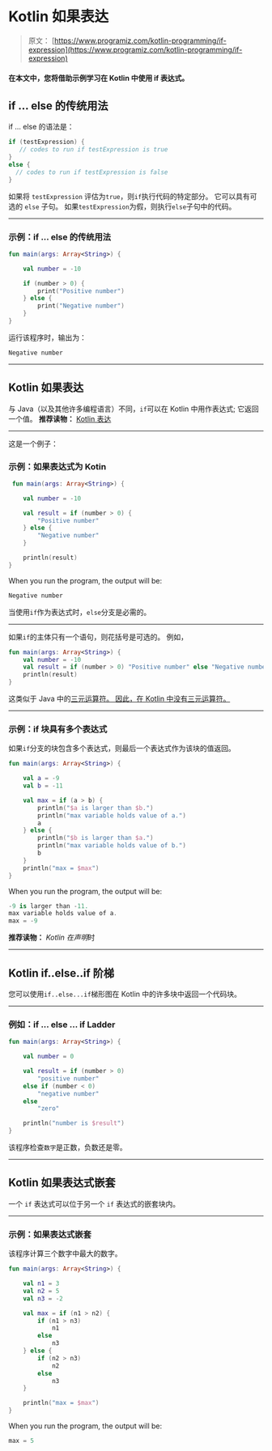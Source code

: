 # Kotlin 如果表达

> 原文： [https://www.programiz.com/kotlin-programming/if-expression](https://www.programiz.com/kotlin-programming/if-expression)

#### 在本文中，您将借助示例学习在 Kotlin 中使用 if 表达式。

## if ... else 的传统用法

if ... else 的语法是：

```kt
if (testExpression) {
   // codes to run if testExpression is true
}
else {
  // codes to run if testExpression is false
}
```

如果将 `testExpression` 评估为`true`，则`if`执行代码的特定部分。 它可以具有可选的 `else` 子句。 如果`testExpression`为假，则执行`else`子句中的代码。

* * *

### 示例：if ... else 的传统用法

```kt
fun main(args: Array<String>) {

    val number = -10

    if (number > 0) {
        print("Positive number")
    } else {
        print("Negative number")
    }
}
```

运行该程序时，输出为：

```kt
Negative number

```

* * *

## Kotlin 如果表达

与 Java（以及其他许多编程语言）不同，`if`可以在 Kotlin 中用作表达式; 它返回一个值。 **推荐读物：** [Kotlin 表达](/kotlin-programming/statement-expression#expressions "Kotlin Expression")

* * *

这是一个例子：

### 示例：如果表达式为 Kotin

```kt
 fun main(args: Array<String>) {

    val number = -10

    val result = if (number > 0) {
        "Positive number"
    } else {
        "Negative number"
    }

    println(result)
}
```

When you run the program, the output will be:

```kt
Negative number

```

当使用`if`作为表达式时，`else`分支是必需的。

* * *

如果`if`的主体只有一个语句，则花括号是可选的。 例如，

```kt
fun main(args: Array<String>) {
    val number = -10
    val result = if (number > 0) "Positive number" else "Negative number"
    println(result)
}
```

这类似于 Java 中的[三元运算符。 因此，在 Kotlin 中没有三元运算符。](/java-programming/ternary-operator "Java ternary operator.")

* * *

### 示例：if 块具有多个表达式

如果`if`分支的块包含多个表达式，则最后一个表达式作为该块的值返回。

```kt
fun main(args: Array<String>) {

    val a = -9
    val b = -11

    val max = if (a > b) {
        println("$a is larger than $b.")
        println("max variable holds value of a.")
        a
    } else {
        println("$b is larger than $a.")
        println("max variable holds value of b.")
        b
    }
    println("max = $max")
}

```

When you run the program, the output will be:

```kt
-9 is larger than -11.
max variable holds value of a.
max = -9
```

**推荐读物：** *Kotlin 在声明*时

* * *

## Kotlin if..else..if 阶梯

您可以使用`if..else...if`梯形图在 Kotlin 中的许多块中返回一个代码块。

* * *

### 例如：if ... else ... if Ladder

```kt
fun main(args: Array<String>) {

    val number = 0

    val result = if (number > 0)
        "positive number"
    else if (number < 0)
        "negative number"
    else 
        "zero"

    println("number is $result")
}

```

该程序检查`数字`是正数，负数还是零。

* * *

## Kotlin 如果表达式嵌套

一个 `if` 表达式可以位于另一个 `if` 表达式的嵌套块内。

* * *

### 示例：如果表达式嵌套

该程序计算三个数字中最大的数字。

```kt
fun main(args: Array<String>) {

    val n1 = 3
    val n2 = 5
    val n3 = -2

    val max = if (n1 > n2) {
        if (n1 > n3)
            n1
        else
            n3
    } else {
        if (n2 > n3)
            n2
        else
            n3
    }

    println("max = $max")
}
```

When you run the program, the output will be:

```kt
max = 5

```